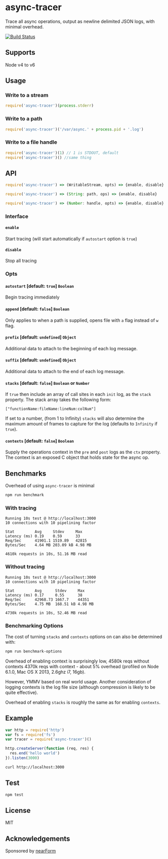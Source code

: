 # async-tracer

Trace all async operations, output as newline delimited JSON logs,
with minimal overhead.

[![Build Status](https://travis-ci.org/davidmarkclements/async-tracer.svg)](https://travis-ci.org/davidmarkclements/async-tracer)

## Supports

Node v4 to v6

## Usage

### Write to a stream

```js
require('async-tracer')(process.stderr)
```

### Write to a path

```js
require('async-tracer')('/var/async.' + process.pid + '.log')
```

### Write to a file handle

```js
require('async-tracer')(1) // 1 is STDOUT, default
require('async-tracer')() //same thing
```


## API

```js
require('async-tracer') => (WritableStream, opts) => {enable, disable}
```

```js
require('async-tracer') => (String: path, ops) => {enable, disable}
```

```js
require('async-tracer') => (Number: handle, opts) => {enable, disable}
```

### Interface

#### `enable`

Start tracing (will start automatically if `autostart` option is `true`)

#### `disable`

Stop all tracing

### Opts

#### `autostart` [default: `true`] `Boolean`

Begin tracing immediately

#### `append` [default: `false`] `Boolean`

Only applies to when a path is supplied, opens file with `a` flag
instead of `w` flag.

#### `prefix` [default: `undefined`] `Object`

Additional data to attach to the beginning of each log message.

#### `suffix` [default: `undefined`] `Object`

Additional data to attach to the end of each log message.

#### `stacks` [default: `false`] `Boolean` or `Number`

If `true` then include an array of call sites in
each `init` log, as the `stack` property. The stack array takes the following form:

```
["functionName:fileName:lineNum:colNum"]
```

If set to a number, (from 1 to Infinity) `stacks` will also
determine the maximum amount of frames to capture for the log
(defaults to `Infinity` if `true`). 

#### `contexts` [default: `false`] `Boolean`

Supply the operations context in the `pre` and `post` logs as the `ctx` property. 
The context is an exposed C object that holds state for the async op.


## Benchmarks

Overhead of using `async-tracer` is minimal

```sh
npm run benchmark
```

### With tracing
```
Running 10s test @ http://localhost:3000
10 connections with 10 pipelining factor

Stat         Avg     Stdev     Max
Latency (ms) 0.19    0.59      33
Req/Sec      41901.1 1519.89   42815
Bytes/Sec    4.64 MB 203.09 kB 4.98 MB

4610k requests in 10s, 51.16 MB read
```

### Without tracing
```
Running 10s test @ http://localhost:3000
10 connections with 10 pipelining factor

Stat         Avg      Stdev     Max
Latency (ms) 0.17     0.55      38
Req/Sec      42968.73 1667.7    44351
Bytes/Sec    4.75 MB  168.51 kB 4.98 MB

4730k requests in 10s, 52.46 MB read
```

### Benchmarking Options

The cost of turning `stacks` and `contexts` options on can also be determined with: 

```sh
npm run benchmark-options
```

Overhead of enabling context is surprisingly low, 4580k reqs without contexts
4370k reqs with context - about 5% overhead (profiled on Node 6.1.0, Mac OS X 2013, 2.6ghz i7, 16gb).

However, YMMV based on real world usage. Another consideration of logging contexts is the log file
size (although compression is likely to be quite effective). 

Overhead of enabling `stacks` is roughly the same as for enabling `contexts`.

## Example

```js
var http = require('http')
var fs = require('fs')
var tracer = require('async-tracer')()

http.createServer(function (req, res) {
  res.end('hello world')
}).listen(3000)
```

```sh
curl http://localhost:3000
```

## Test

```sh
npm test
```

## License

MIT

## Acknowledgements

Sponsored by [nearForm](http://nearform.com)